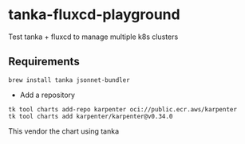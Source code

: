 # tanka-fluxcd-playground
Test tanka + fluxcd to manage multiple k8s clusters

## Requirements

```shell
brew install tanka jsonnet-bundler
```

- Add a repository
```shell
tk tool charts add-repo karpenter oci://public.ecr.aws/karpenter
tk tool charts add karpenter/karpenter@v0.34.0
```
This vendor the chart using tanka

